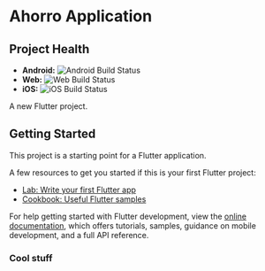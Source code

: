 # Ahorro Application

## Project Health

- **Android:** ![Android Build Status](https://codebuild.eu-west-1.amazonaws.com/badges?uuid=eyJlbmNyeXB0ZWREYXRhIjoiSlNtUkc4bkwrWWZoUEFQY0M1cmIvdDU1dWFMZ21nRTlXVXIrZ3I2UDdXTTBVaW9xY3FKUE15aXF2djVRKzFUVVl6T0dHV3BZZE80TFh4TndweG80OENNPSIsIml2UGFyYW1ldGVyU3BlYyI6IkhIRC8raFZpSXoyZ21vZXIiLCJtYXRlcmlhbFNldFNlcmlhbCI6MX0%3D&branch=main)
- **Web:** ![Web Build Status](https://codebuild.eu-west-1.amazonaws.com/badges?uuid=YOUR_WEB_BADGE_UUID&branch=main)
- **iOS:** ![iOS Build Status](https://codebuild.eu-west-1.amazonaws.com/badges?uuid=YOUR_IOS_BADGE_UUID&branch=main)

A new Flutter project.

## Getting Started

This project is a starting point for a Flutter application.

A few resources to get you started if this is your first Flutter project:

- [Lab: Write your first Flutter app](https://docs.flutter.dev/get-started/codelab)
- [Cookbook: Useful Flutter samples](https://docs.flutter.dev/cookbook)

For help getting started with Flutter development, view the
[online documentation](https://docs.flutter.dev/), which offers tutorials,
samples, guidance on mobile development, and a full API reference.

### Cool stuff